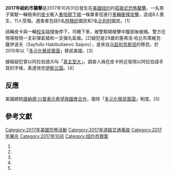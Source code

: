 **2017年紐約市襲擊**是2017年10月31日發生在[美國](https://zh.wikipedia.org/wiki/美國 "wikilink")[纽约](../Page/纽约.md "wikilink")的[孤狼式](../Page/孤狼恐怖主義.md "wikilink")[恐怖襲擊](https://zh.wikipedia.org/wiki/恐怖襲擊 "wikilink")。一名男子駕駛一輛租來的[皮卡](../Page/皮卡.md "wikilink")衝入[曼哈顿下城](../Page/曼哈顿下城.md "wikilink")一條單車徑進行[車輛衝撞攻擊](../Page/車輛衝撞攻擊.md "wikilink")，造成8人喪生，11人受傷。遇害者包括5名[阿根廷](../Page/阿根廷.md "wikilink")國民和1名[比利时](../Page/比利时.md "wikilink")國民。\[1\]

該輛皮卡與一輛[校车](../Page/校车.md "wikilink")碰撞後停下，司機下車，被警察開槍擊中腹部後被捕。警方在現場發現一支彩彈氣槍和一支彈丸氣槍。\[2\]疑犯是29歲的塞弗洛·哈比布萊維克·薩伊波夫（Sayfullo Habibullaevic Saipov），是來自[乌兹别克斯坦](../Page/乌兹别克斯坦.md "wikilink")的移民，於2010年以「[多元化移民簽證](../Page/多元化移民簽證.md "wikilink")」移民美國。\[3\]

據報疑犯曾以阿拉伯語大叫「[真主至大](https://zh.wikipedia.org/wiki/大赞辞 "wikilink")」。調查人員在皮卡附近發現以阿拉伯語手寫的字條，表達效忠[伊斯兰国](../Page/伊斯兰国.md "wikilink")。\[4\]

## 反應

美國總統[唐納德·川普表示希望與國會合作](https://zh.wikipedia.org/wiki/唐納德·川普 "wikilink")，廢除「[多元化移民簽證](../Page/多元化移民簽證.md "wikilink")」制度。\[5\]

## 參考文獻

[Category:2017年美國恐怖活動](https://zh.wikipedia.org/wiki/Category:2017年美國恐怖活動 "wikilink") [Category:2017年道路交通事故](https://zh.wikipedia.org/wiki/Category:2017年道路交通事故 "wikilink") [Category:2017年屠杀](https://zh.wikipedia.org/wiki/Category:2017年屠杀 "wikilink") [Category:2017年10月](https://zh.wikipedia.org/wiki/Category:2017年10月 "wikilink") [Category:纽约市罪案](https://zh.wikipedia.org/wiki/Category:纽约市罪案 "wikilink")

1.

2.

3.
4.

5.